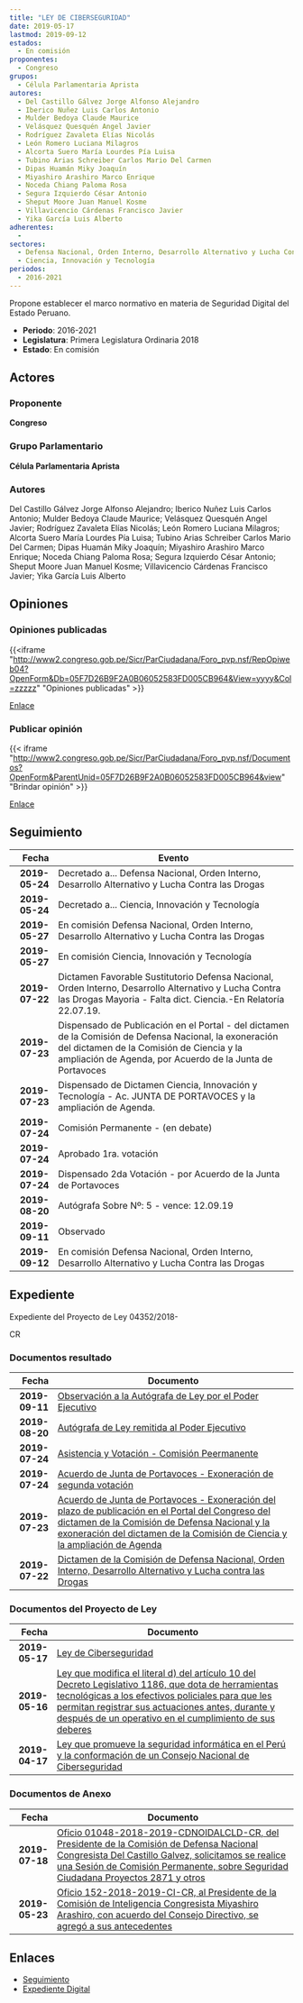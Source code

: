 ```yaml
---
title: "LEY DE CIBERSEGURIDAD"
date: 2019-05-17
lastmod: 2019-09-12
estados: 
  - En comisión
proponentes: 
  - Congreso
grupos: 
  - Célula Parlamentaria Aprista
autores: 
  - Del Castillo Gálvez Jorge Alfonso Alejandro
  - Iberico Nuñez Luis Carlos Antonio
  - Mulder Bedoya Claude Maurice
  - Velásquez Quesquén Angel Javier
  - Rodríguez Zavaleta Elías Nicolás
  - León Romero Luciana Milagros
  - Alcorta Suero María Lourdes Pía Luisa
  - Tubino Arias Schreiber Carlos Mario Del Carmen
  - Dipas Huamán Miky Joaquín
  - Miyashiro Arashiro Marco Enrique
  - Noceda Chiang Paloma Rosa
  - Segura Izquierdo César Antonio
  - Sheput Moore Juan Manuel Kosme
  - Villavicencio Cárdenas Francisco Javier
  - Yika García Luis Alberto
adherentes: 
  - 
sectores: 
  - Defensa Nacional, Orden Interno, Desarrollo Alternativo y Lucha Contra las Drogas
  - Ciencia, Innovación y Tecnología
periodos: 
  - 2016-2021
---
```


Propone establecer el marco normativo en materia de Seguridad Digital del Estado Peruano.

- **Periodo**: 2016-2021
- **Legislatura**: Primera Legislatura Ordinaria 2018
- **Estado**: En comisión

## Actores

### Proponente

**Congreso**

### Grupo Parlamentario

**Célula Parlamentaria Aprista**

### Autores

Del Castillo Gálvez Jorge Alfonso Alejandro; Iberico Nuñez Luis Carlos Antonio; Mulder Bedoya Claude Maurice; Velásquez Quesquén Angel Javier; Rodríguez Zavaleta Elías Nicolás; León Romero Luciana Milagros; Alcorta Suero María Lourdes Pía Luisa; Tubino Arias Schreiber Carlos Mario Del Carmen; Dipas Huamán Miky Joaquín; Miyashiro Arashiro Marco Enrique; Noceda Chiang Paloma Rosa; Segura Izquierdo César Antonio; Sheput Moore Juan Manuel Kosme; Villavicencio Cárdenas Francisco Javier; Yika García Luis Alberto


## Opiniones

### Opiniones publicadas

{{<iframe "http://www2.congreso.gob.pe/Sicr/ParCiudadana/Foro_pvp.nsf/RepOpiweb04?OpenForm&Db=05F7D26B9F2A0B06052583FD005CB964&View=yyyy&Col=zzzzz" "Opiniones publicadas" >}}

[Enlace](http://www2.congreso.gob.pe/Sicr/ParCiudadana/Foro_pvp.nsf/RepOpiweb04?OpenForm&Db=05F7D26B9F2A0B06052583FD005CB964&View=yyyy&Col=zzzzz)
### Publicar opinión

{{< iframe "http://www2.congreso.gob.pe/Sicr/ParCiudadana/Foro_pvp.nsf/Documentos?OpenForm&ParentUnid=05F7D26B9F2A0B06052583FD005CB964&view" "Brindar opinión" >}}

[Enlace](http://www2.congreso.gob.pe/Sicr/ParCiudadana/Foro_pvp.nsf/Documentos?OpenForm&ParentUnid=05F7D26B9F2A0B06052583FD005CB964&view)

## Seguimiento

| Fecha | Evento |
|------:|--------|
| **2019-05-24** | Decretado a... Defensa Nacional, Orden Interno, Desarrollo Alternativo y Lucha Contra las Drogas|
| **2019-05-24** | Decretado a... Ciencia, Innovación y Tecnología|
| **2019-05-27** | En comisión Defensa Nacional, Orden Interno, Desarrollo Alternativo y Lucha Contra las Drogas|
| **2019-05-27** | En comisión Ciencia, Innovación y Tecnología|
| **2019-07-22** | Dictamen Favorable Sustitutorio Defensa Nacional, Orden Interno, Desarrollo Alternativo y Lucha Contra las Drogas Mayoria - Falta dict. Ciencia.-En Relatoría 22.07.19.|
| **2019-07-23** | Dispensado de Publicación en el Portal - del dictamen de la Comisión de Defensa Nacional, la exoneración del dictamen de la Comisión de Ciencia y la ampliación de Agenda, por Acuerdo de la Junta de Portavoces|
| **2019-07-23** | Dispensado de Dictamen Ciencia, Innovación y Tecnología - Ac. JUNTA DE PORTAVOCES y la ampliación de Agenda.|
| **2019-07-24** | Comisión Permanente - (en debate)|
| **2019-07-24** | Aprobado 1ra. votación|
| **2019-07-24** | Dispensado 2da Votación - por Acuerdo de la Junta de Portavoces|
| **2019-08-20** | Autógrafa Sobre Nº: 5 - vence: 12.09.19|
| **2019-09-11** | Observado|
| **2019-09-12** | En comisión Defensa Nacional, Orden Interno, Desarrollo Alternativo y Lucha Contra las Drogas|


## Expediente

Expediente del Proyecto de Ley 04352/2018-

CR


### Documentos resultado

| Fecha | Documento |
|------:|--------|
| **2019-09-11** | [Observación a la Autógrafa de Ley por el Poder Ejecutivo](http://www.leyes.congreso.gob.pe/Documentos/2016_2021/Observacion_a_la_Autografa/OBAU0423720190911.pdf) |
| **2019-08-20** | [Autógrafa de Ley remitida al Poder Ejecutivo](http://www.leyes.congreso.gob.pe/Documentos/2016_2021/Autografas/Ley_y_de_Resolucion_Legislativa/AU0423720190820.pdf) |
| **2019-07-24** | [Asistencia y Votación - Comisión Peermanente](http://www.leyes.congreso.gob.pe/Documentos/2016_2021/Asistencia_y_Votacion/Proyectos_de_Ley/AVCP0423720190724.pdf) |
| **2019-07-24** | [Acuerdo de Junta de Portavoces - Exoneración de segunda votación](http://www.leyes.congreso.gob.pe/Documentos/2016_2021/Acuerdos/Junta_Portavoces/AJP0423720190724.pdf) |
| **2019-07-23** | [Acuerdo de Junta de Portavoces - Exoneración del plazo de publicación en el Portal del Congreso del dictamen de la Comisión de Defensa Nacional y la exoneración del dictamen de la Comisión de Ciencia y la ampliación de Agenda](http://www.leyes.congreso.gob.pe/Documentos/2016_2021/Acuerdos/Junta_Portavoces/AJP0423720190723.pdf) |
| **2019-07-22** | [Dictamen de la Comisión de Defensa Nacional, Orden Interno, Desarrollo Alternativo y Lucha contra las Drogas](http://www.leyes.congreso.gob.pe/Documentos/2016_2021/Dictamenes/Proyectos_de_Ley/04352DC07MAY20190722.pdf) |

### Documentos del Proyecto de Ley

| Fecha | Documento |
|------:|--------|
| **2019-05-17** | [Ley de Ciberseguridad](http://www.leyes.congreso.gob.pe/Documentos/2016_2021/Proyectos_de_Ley_y_de_Resoluciones_Legislativas/PL0435220190517.pdf) |
| **2019-05-16** | [Ley que modifica el literal d) del artículo 10 del Decreto Legislativo 1186, que dota de herramientas tecnológicas a los efectivos policiales para que les permitan registrar sus actuaciones antes, durante y después de un operativo en el cumplimiento de sus deberes](http://www.leyes.congreso.gob.pe/Documentos/2016_2021/Proyectos_de_Ley_y_de_Resoluciones_Legislativas/PL0434420190516.pdf) |
| **2019-04-17** | [Ley que promueve la seguridad informática en el Perú y la conformación de un Consejo Nacional de Ciberseguridad](http://www.leyes.congreso.gob.pe/Documentos/2016_2021/Proyectos_de_Ley_y_de_Resoluciones_Legislativas/PL0423720190417..pdf) |

### Documentos de Anexo

| Fecha | Documento |
|------:|--------|
| **2019-07-18** | [Oficio 01048-2018-2019-CDNOIDALCLD-CR, del Presidente de la Comisión de Defensa Nacional Congresista Del Castillo Galvez, solicitamos se realice una Sesión de Comisión Permanente, sobre Seguridad Ciudadana Proyectos 2871 y otros](http://www.leyes.congreso.gob.pe/Documentos/2016_2021/Oficios/Comisiones_Ordinarias/OFICIO-01048-2018-2019-CDNOIDALCLD-CR.pdf) |
| **2019-05-23** | [Oficio 152-2018-2019-CI-CR, al Presidente de la Comisión de Inteligencia Congresista Miyashiro Arashiro, con acuerdo del Consejo Directivo, se agregó a sus antecedentes](http://www.leyes.congreso.gob.pe/Documentos/2016_2021/Consejo_Directivo/Pedidos_Pase_a_Comision/OFICIO-152-2018-2019-CI-CR.pdf) |

## Enlaces 

- [Seguimiento](http://www2.congreso.gob.pehttp://www2.congreso.gob.pe/Sicr/TraDocEstProc/CLProLey2016.nsf/f7fff46988ca05b1052578e100829cc7/d73beaee775acdf1052583fd005edfe8?OpenDocument)
- [Expediente Digital](http://www2.congreso.gob.pehttp://www2.congreso.gob.pe/Sicr/TraDocEstProc/CLProLey2016.nsf/f7fff46988ca05b1052578e100829cc7/d73beaee775acdf1052583fd005edfe8?OpenDocument&Click=05257FB7005EB655.eb71d0cf91d8294e05256cdf006b5706/$Body/0.1C6C)
